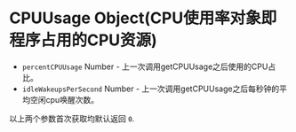 # CPUUsage Object(CPU使用率对象即程序占用的CPU资源)

* `percentCPUUsage` Number - 上一次调用getCPUUsage之后使用的CPU占比。
* `idleWakeupsPerSecond` Number - 上一次调用getCPUUsage之后每秒钟的平均空闲cpu唤醒次数。

以上两个参数首次获取均默认返回 `0`.